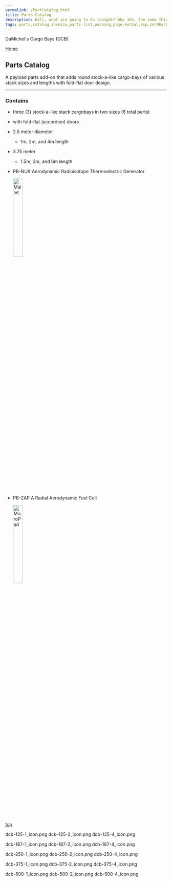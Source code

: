 ```yaml
---
permalink: /PartCatalog.html
title: Parts Catalog
description: Bill, what are going to do tonight? Why Jeb, the same thing we do every night, Take over the world!
tags: parts,catalog,invoice,parts-list,packing,page,kerbal,ksp,zer0Kerbal,zedK
---
```


<!-- PartsCatalog.md v1.1.4.0
DaMichel's Cargo Bays (DCB)
created: 01 Feb 2022
updated: 15 May 2022 -->

<script src="https://kit.fontawesome.com/0ea5493613.js" crossorigin="anonymous"></script>
<i class="fa-solid fa-explosion fa-beat-fade fa-3x" style="--fa-beat-fade-opacity: 0.1; --fa-beat-fade-scale: 1.25;color: #FF7E03" ></i>

DaMichel's Cargo Bays (DCB)

[Home](./index.md)

## Parts Catalog

A payload parts add-on that adds round stock-a-like cargo-bays of various stack sizes and lengths with fold-flat door design.

---

### Contains

* three (3) stock-a-like stack cargobays in two sizes (6 total parts)
* with fold-flat (accordion) doors
* 2.5 meter diameter
  * 1m, 2m, and 4m length
* 3.75 meter
  * 1.5m, 3m, and 6m length

* PB-NUK Aerodynamic Radioisotope Thermoelectric Generator

  <img src="https://raw.githubusercontent.com/zer0Kerbal/CargoBays/master/GameData/CargoBays/Parts/%40thumbs/DM-RTG_icon.png" alt="Mallet" width="25%" height="25%" />

* PB-ZAP A Radial Aerodynamic Fuel Cell

  <img src="https://raw.githubusercontent.com/zer0Kerbal/CargoBays/master/GameData/CargoBays/Parts/%40thumbs/DM-RFC_icon.png" alt="MicroPad" width="25%" height="25%" />

[top](#Parts-Catalog)

<!-- this file CC BY-ND 4.0 by zer0Kerbal -->

dcb-125-1_icon.png
dcb-125-2_icon.png
dcb-125-4_icon.png

dcb-187-1_icon.png
dcb-187-2_icon.png
dcb-187-4_icon.png

dcb-250-1_icon.png
dcb-250-2_icon.png
dcb-250-4_icon.png

dcb-375-1_icon.png
dcb-375-2_icon.png
dcb-375-4_icon.png

dcb-500-1_icon.png
dcb-500-2_icon.png
dcb-500-4_icon.png